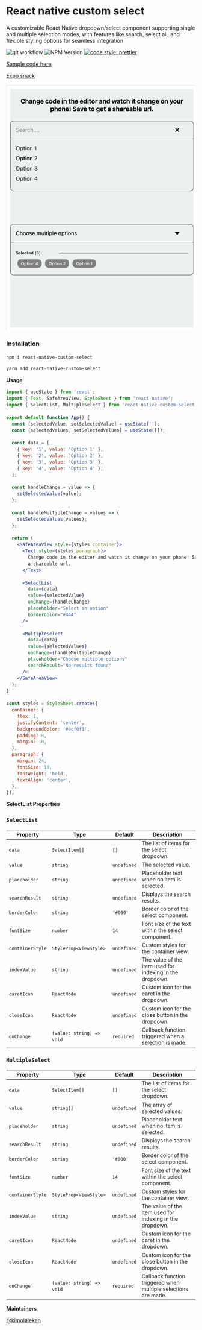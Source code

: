 # React native custom select

A customizable React Native dropdown/select component supporting single and multiple selection modes, with features like search, select all, and flexible styling options for seamless integration

![git workflow](https://github.com/kimolalekan/react-native-custom-select/actions/workflows/main.yml/badge.svg?branch=main)
![NPM Version](https://img.shields.io/npm/v/react-native-custom-select)
[![code style: prettier](https://img.shields.io/badge/code_style-prettier-ff69b4.svg?style=flat-square)](https://github.com/prettier/prettier)

[Sample code here](https://github.com/kimolalekan/react-native-custom-select/blob/main/examples/index.js)

[Expo snack](https://snack.expo.dev/@geek_lekan/react-native-custom-select-example)


![Screenshot](https://raw.githubusercontent.com/kimolalekan/react-native-custom-select/main/screenshot.png)


### Installation

```sh
npm i react-native-custom-select
```

```sh
yarn add react-native-custom-select
```

**Usage**

```jsx
import { useState } from 'react';
import { Text, SafeAreaView, StyleSheet } from 'react-native';
import { SelectList, MultipleSelect } from 'react-native-custom-select';

export default function App() {
  const [selectedValue, setSelectedValue] = useState('');
  const [selectedValues, setSelectedValues] = useState([]);

  const data = [
    { key: '1', value: 'Option 1' },
    { key: '2', value: 'Option 2' },
    { key: '3', value: 'Option 3' },
    { key: '4', value: 'Option 4' },
  ];

  const handleChange = value => {
    setSelectedValue(value);
  };

  const handleMultipleChange = values => {
    setSelectedValues(values);
  };

  return (
    <SafeAreaView style={styles.container}>
      <Text style={styles.paragraph}>
        Change code in the editor and watch it change on your phone! Save to get
        a shareable url.
      </Text>

      <SelectList
        data={data}
        value={selectedValue}
        onChange={handleChange}
        placeholder="Select an option"
        borderColor="#444"
      />

      <MultipleSelect
        data={data}
        value={selectedValues}
        onChange={handleMultipleChange}
        placeholder="Choose multiple options"
        searchResult="No results found"
      />
    </SafeAreaView>
  );
}

const styles = StyleSheet.create({
  container: {
    flex: 1,
    justifyContent: 'center',
    backgroundColor: '#ecf0f1',
    padding: 8,
    margin: 10,
  },
  paragraph: {
    margin: 24,
    fontSize: 18,
    fontWeight: 'bold',
    textAlign: 'center',
  },
});
```

**SelectList Properties**

### `SelectList`

| **Property**     | **Type**                  | **Default** | **Description**                                          |
| ---------------- | ------------------------- | ----------- | -------------------------------------------------------- |
| `data`           | `SelectItem[]`            | `[]`        | The list of items for the select dropdown.               |
| `value`          | `string`                  | `undefined` | The selected value.                                      |
| `placeholder`    | `string`                  | `undefined` | Placeholder text when no item is selected.               |
| `searchResult`   | `string`                  | `undefined` | Displays the search results.                             |
| `borderColor`    | `string`                  | `'#000'`    | Border color of the select component.                    |
| `fontSize`       | `number`                  | `14`        | Font size of the text within the select component.       |
| `containerStyle` | `StyleProp<ViewStyle>`    | `undefined` | Custom styles for the container view.                    |
| `indexValue`     | `string`                  | `undefined` | The value of the item used for indexing in the dropdown. |
| `caretIcon`      | `ReactNode`               | `undefined` | Custom icon for the caret in the dropdown.               |
| `closeIcon`      | `ReactNode`               | `undefined` | Custom icon for the close button in the dropdown.        |
| `onChange`       | `(value: string) => void` | `required`  | Callback function triggered when a selection is made.    |

### `MultipleSelect`

| **Property**     | **Type**                  | **Default** | **Description**                                                |
| ---------------- | ------------------------- | ----------- | -------------------------------------------------------------- |
| `data`           | `SelectItem[]`            | `[]`        | The list of items for the select dropdown.                     |
| `value`          | `string[]`                | `undefined` | The array of selected values.                                  |
| `placeholder`    | `string`                  | `undefined` | Placeholder text when no item is selected.                     |
| `searchResult`   | `string`                  | `undefined` | Displays the search results.                                   |
| `borderColor`    | `string`                  | `'#000'`    | Border color of the select component.                          |
| `fontSize`       | `number`                  | `14`        | Font size of the text within the select component.             |
| `containerStyle` | `StyleProp<ViewStyle>`    | `undefined` | Custom styles for the container view.                          |
| `indexValue`     | `string`                  | `undefined` | The value of the item used for indexing in the dropdown.       |
| `caretIcon`      | `ReactNode`               | `undefined` | Custom icon for the caret in the dropdown.                     |
| `closeIcon`      | `ReactNode`               | `undefined` | Custom icon for the close button in the dropdown.              |
| `onChange`       | `(value: string) => void` | `required`  | Callback function triggered when multiple selections are made. |

**Maintainers**

[@kimolalekan](https://github.com/kimolalekan)
